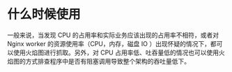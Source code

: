 # 什么时候使用

一般来说，当发现 CPU 的占用率和实际业务应该出现的占用率不相符，或者对 Nginx worker 的资源使用率（CPU，内存，磁盘 IO ）出现怀疑的情况下，都可以使用火焰图进行抓取。另外，对 CPU 占用率低、吐吞量低的情况也可以使用火焰图的方式排查程序中是否有阻塞调用导致整个架构的吞吐量低下。
